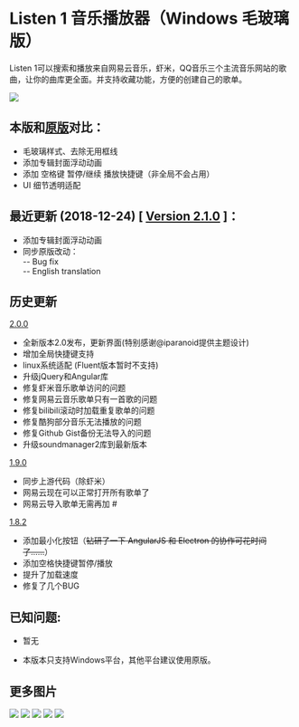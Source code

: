 Listen 1 音乐播放器（Windows 毛玻璃版）
=========================

Listen 1可以搜索和播放来自网易云音乐，虾米，QQ音乐三个主流音乐网站的歌曲，让你的曲库更全面。并支持收藏功能，方便的创建自己的歌单。

<img src="https://i.imgur.com/sVxqJjv.png">
  
本版和[原版](https://github.com/listen1/listen1_desktop/releases/tag/v2.0.0)对比：
---- 
- 毛玻璃样式、去除无用框线
- 添加专辑封面浮动动画
- 添加 空格键 暂停/继续 播放快捷键（非全局不会占用）
- UI 细节透明适配
  
最近更新 (2018-12-24) [ [Version 2.1.0](https://github.com/oyrx/listen1_desktop_fluent/releases/tag/2.1.0) ]：
----
- 添加专辑封面浮动动画
- 同步原版改动：  
-- Bug fix  
-- English translation  


历史更新
----

[2.0.0](https://github.com/oyrx/listen1_desktop_fluent/releases/tag/2.0.0)
- 全新版本2.0发布，更新界面(特别感谢@iparanoid提供主题设计)
- 增加全局快捷键支持
- linux系统适配 (Fluent版本暂时不支持)
- 升级jQuery和Angular库
- 修复虾米音乐歌单访问的问题
- 修复网易云音乐歌单只有一首歌的问题
- 修复bilibili滚动时加载重复歌单的问题
- 修复酷狗部分音乐无法播放的问题
- 修复Github Gist备份无法导入的问题
- 升级soundmanager2库到最新版本

[1.9.0](https://github.com/oyrx/listen1_desktop_fluent/releases/tag/1.9.0)
- 同步上游代码（除虾米）
- 网易云现在可以正常打开所有歌单了
- 网易云导入歌单无需再加 #

[1.8.2](https://github.com/oyrx/listen1_desktop_fluent/releases/tag/1.8.2)
- 添加最小化按钮（<del>钻研了一下 AngularJS 和 Electron 的协作可花时间了……</del>）
- 添加空格快捷键暂停/播放
- 提升了加载速度
- 修复了几个BUG


已知问题:
----
- 暂无

* 本版本只支持Windows平台，其他平台建议使用原版。

更多图片
----
<img src="https://i.imgur.com/kwElmWb.png">
<img src="https://i.imgur.com/GLPK8LG.png">
<img src="https://i.imgur.com/pv9AvHs.png">
<img src="https://i.imgur.com/QnA0iUo.png">
<img src="https://i.imgur.com/CMpli2b.png">


